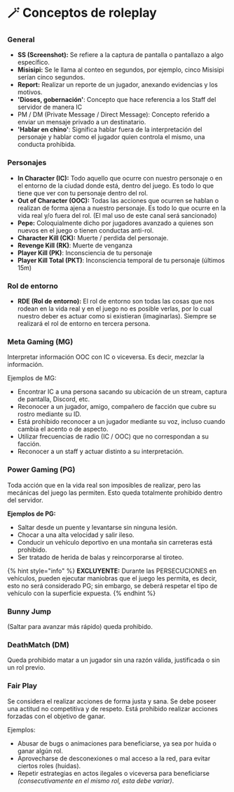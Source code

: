 # 🪄 Conceptos de roleplay

### **General**

* **SS (Screenshot):** Se refiere a la captura de pantalla o pantallazo a algo específico.
* **Misisipi:** Se le llama al conteo en segundos, por ejemplo, cinco Misisipi serían cinco segundos.
* **Report:** Realizar un reporte de un jugador, anexando evidencias y los motivos.
* **'Dioses, gobernación'**: Concepto que hace referencia a los Staff del servidor de manera IC
* PM / DM (Private Message / Direct Message): Concepto referido a enviar un mensaje privado a un destinatario.
* **'Hablar en chino'**: Significa hablar fuera de la interpretación del personaje y hablar como el jugador quien controla el mismo, una conducta prohibida.

### Personajes

* **In Character (IC):** Todo aquello que ocurre con nuestro personaje o en el entorno de la ciudad donde está, dentro del juego. Es todo lo que tiene que ver con tu personaje dentro del rol.
* **Out of Character (OOC):** Todas las acciones que ocurren se hablan o realizan de forma ajena a nuestro personaje. Es todo lo que ocurre en la vida real y/o fuera del rol. (El mal uso de este canal será sancionado)
* **Pepe:** Coloquialmente dicho por jugadores avanzado a quienes son nuevos en el juego o tienen conductas anti-rol.
* **Character Kill (CK):** Muerte / perdida del personaje.
* **Revenge Kill (RK)**: Muerte de venganza
* **Player Kill (PK)**: Inconsciencia de tu personaje
* **Player Kill Total (PKT)**: Inconsciencia temporal de tu personaje (últimos 15m)

### Rol de entorno

* **RDE (Rol de entorno):** El rol de entorno son todas las cosas que nos rodean en la vida real y en el juego no es posible verlas, por lo cual nuestro deber es actuar como si existieran (imaginarlas). Siempre se realizará el rol de entorno en tercera persona.

### Meta Gaming (MG)

Interpretar información OOC con IC o viceversa. Es decir, mezclar la información.

Ejemplos de MG:

* Encontrar IC a una persona sacando su ubicación de un stream, captura de pantalla, Discord, etc.
* Reconocer a un jugador, amigo, compañero de facción que cubre su rostro mediante su ID.
* Está prohibido reconocer a un jugador mediante su voz, incluso cuando cambia el acento o de aspecto.
* Utilizar frecuencias de radio (IC / OOC) que no correspondan a su facción.
* Reconocer a un staff y actuar distinto a su interpretación.

### Power Gaming (PG)

Toda acción que en la vida real son imposibles de realizar, pero las mecánicas del juego las permiten. Esto queda totalmente prohibido dentro del servidor.

**Ejemplos de PG:**

* Saltar desde un puente y levantarse sin ninguna lesión.
* Chocar a una alta velocidad y salir ileso.
* Conducir un vehículo deportivo en una montaña sin carreteras está prohibido.
* Ser tratado de herida de balas y reincorporarse al tiroteo.

{% hint style="info" %}
**EXCLUYENTE:** Durante las PERSECUCIONES en vehículos, pueden ejecutar maniobras que el juego les permita, es decir, esto no será considerado PG; sin embargo, se deberá respetar el tipo de vehículo con la superficie expuesta.
{% endhint %}

### Bunny Jump

(Saltar para avanzar más rápido) queda prohibido.

### DeathMatch (DM)

Queda prohibido matar a un jugador sin una razón válida, justificada o sin un rol previo.



### Fair Play

Se considera el realizar acciones de forma justa y sana. Se debe poseer una actitud no competitiva y de respeto. Está prohibido realizar acciones forzadas con el objetivo de ganar.

Ejemplos:

* Abusar de bugs o animaciones para beneficiarse, ya sea por huida o ganar algún rol.
* Aprovecharse de desconexiones o mal acceso a la red, para evitar ciertos roles (huidas).
* Repetir estrategias en actos ilegales o viceversa para beneficiarse _(consecutivamente en el mismo rol, esta debe variar)_.
